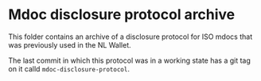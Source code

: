 # Mdoc disclosure protocol archive

This folder contains an archive of a disclosure protocol for ISO mdocs that was previously used in the NL Wallet.

The last commit in which this protocol was in a working state has a git tag on it calld `mdoc-disclosure-protocol`.
